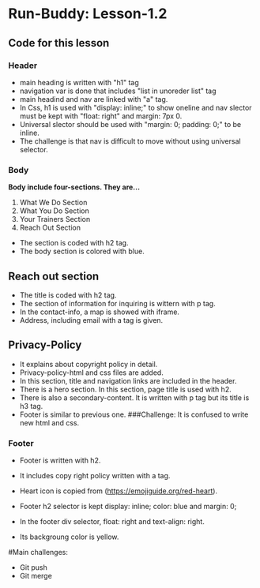 # Run-Buddy: Lesson-1.2
## Code for this lesson
### Header
* main heading is written with "h1" tag
* navigation var is done that includes "list in unoreder list" tag
* main headind and nav are linked with "a" tag.
* In Css, h1 is used with "display: inline;" to show oneline and nav slector must be kept   with "float: right" and margin: 7px 0.
* Universal slector should be used with "margin: 0; padding: 0;" to be inline.
* The challenge is that nav is difficult to move without using universal selector.


### Body
**Body include four-sections. They are...**
1. What We Do Section
2. What You Do Section
3. Your Trainers Section
4. Reach Out Section
* The section is coded with h2 tag.
* The body section is colored with blue.

## Reach out section
* The title is coded with h2 tag.
* The section of information for inquiring is wittern with p tag. 
* In the contact-info, a map is showed with iframe.
* Address, including email with a tag is given.

## Privacy-Policy
* It explains about copyright policy in detail.
* Privacy-policy-html and css files are added.
* In this section, title and navigation links are included in the header.
* There is a hero section. In this section, page title is used with h2.
* There is also a secondary-content. It is written with p tag but its title is h3 tag.
* Footer is similar to previous one.
###Challenge:
It is confused to write new html and css.

### Footer
* Footer is written with h2.
* It includes copy right policy written with a tag.
* Heart icon is copied from (https://emojiguide.org/red-heart).

* Footer h2 selector is kept display: inline; color: blue and margin: 0;
* In the footer div selector, float: right and text-align: right.
* Its backgroung color is yellow.


#Main challenges: 
* Git push
* Git merge
